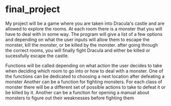 # final_project
My project will be a game where you are taken into Dracula's castle and are allowed to explore the rooms. At each room there is a monster that you will have to deal with in some way. The program will give a list of a few options and depending on what the user inputs will allow them to escape the monster, kill the monster, or be killed by the monster. after going through the correct rooms, you will finally fight Dracula and either be killed or sucessfully escape the castle.

Functions will be called depending on what action the user decides to take when deciding which room to go into or how to deal with a monster.
One of the functions can be dedicated to choosing a next location after defeating a monster
Another can be a function for fighting monsters. For each class of monster there will be a different set of possible actions to take to defeat it or be killed by it.
Another can be a function for opening a manual about monsters to figure out their weaknesses before fighting them


